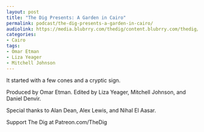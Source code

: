 ```yaml
---
layout: post
title: "The Dig Presents: A Garden in Cairo"
permalink: podcast/the-dig-presents-a-garden-in-cairo/
audiolink: https://media.blubrry.com/thedig/content.blubrry.com/thedig/The_Dig-EP_398-SexualHegemony.mp3
categories:
- Cairo
tags:
- Omar Etman
- Liza Yeager
- Mitchell Johnson
---
```


It started with a few cones and a cryptic sign.

Produced by Omar Etman. Edited by Liza Yeager, Mitchell Johnson, and Daniel Denvir.

Special thanks to Alan Dean, Alex Lewis, and Nihal El Aasar.

Support The Dig at Patreon.com/TheDig
